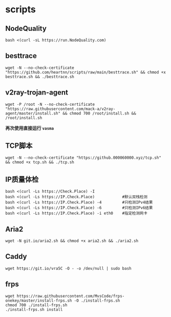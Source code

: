 # scripts

## NodeQuality

    bash <(curl -sL https://run.NodeQuality.com)

## besttrace

    wget -N --no-check-certificate "https://github.com/heartnn/scripts/raw/main/besttrace.sh" && chmod +x besttrace.sh && ./besttrace.sh

## v2ray-trojan-agent

    wget -P /root -N --no-check-certificate "https://raw.githubusercontent.com/mack-a/v2ray-agent/master/install.sh" && chmod 700 /root/install.sh && /root/install.sh

**再次使用直接运行 `vasma`**

## TCP脚本

    wget -N --no-check-certificate "https://github.000060000.xyz/tcp.sh" && chmod +x tcp.sh && ./tcp.sh

## IP质量体检

```
bash <(curl -Ls https://Check.Place) -I
bash <(curl -Ls https://IP.Check.Place)            #默认双栈检测
bash <(curl -Ls https://IP.Check.Place) -4         #只检测IPv4结果
bash <(curl -Ls https://IP.Check.Place) -6         #只检测IPv6结果
bash <(curl -Ls https://IP.Check.Place) -i eth0    #指定检测网卡
```

## Aria2

    wget -N git.io/aria2.sh && chmod +x aria2.sh && ./aria2.sh

## Caddy

    wget https://git.io/vra5C -O - -o /dev/null | sudo bash

## frps

```
wget https://raw.githubusercontent.com/MvsCode/frps-onekey/master/install-frps.sh -O ./install-frps.sh
chmod 700 ./install-frps.sh
./install-frps.sh install
```


